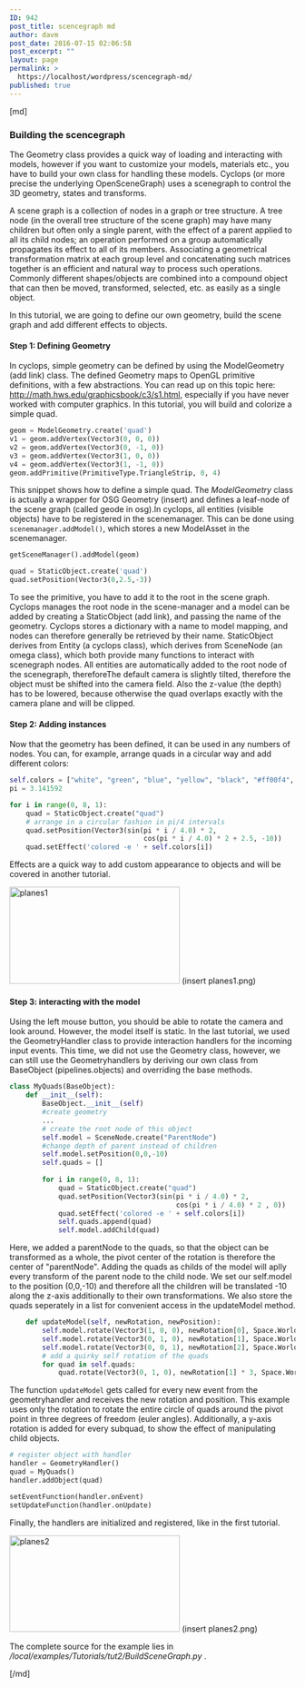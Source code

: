 ```yaml
---
ID: 942
post_title: scencegraph md
author: davm
post_date: 2016-07-15 02:06:58
post_excerpt: ""
layout: page
permalink: >
  https://localhost/wordpress/scencegraph-md/
published: true
---
```

[md]


### Building the scencegraph

The Geometry class provides a quick way of loading and interacting with models, however if you want to customize your models, materials etc., you have to build your own class for handling these models. Cyclops (or more precise the underlying OpenSceneGraph) uses a scenegraph to control the 3D geometry, states and transforms. 

A scene graph is a collection of nodes in a graph or tree structure. A tree node (in the overall tree structure of the scene graph) may have many children but often only a single parent, with the effect of a parent applied to all its child nodes; an operation performed on a group automatically propagates its effect to all of its members. Associating a geometrical transformation matrix at each group level and concatenating such matrices together is an efficient and natural way to process such operations. Commonly different shapes/objects are combined into a compound object that can then be moved, transformed, selected, etc. as easily as a single object.

In this tutorial, we are going to define our own geometry, build the scene graph and add different effects to objects.

#### Step 1: Defining Geometry

In cyclops, simple geometry can be defined by using the ModelGeometry (add link) class. The defined Geometry maps to OpenGL primitive definitions, with a few abstractions. You can read up on this topic here: http://math.hws.edu/graphicsbook/c3/s1.html,  especially if you have never worked with computer graphics.
 In this tutorial, you will build and colorize a simple quad.
 

``` python
geom = ModelGeometry.create('quad')
v1 = geom.addVertex(Vector3(0, 0, 0))
v2 = geom.addVertex(Vector3(0, -1, 0))
v3 = geom.addVertex(Vector3(1, 0, 0))
v4 = geom.addVertex(Vector3(1, -1, 0))
geom.addPrimitive(PrimitiveType.TriangleStrip, 0, 4)
```
This snippet shows how to define a simple quad. The *ModelGeometry* class is actually a wrapper for OSG Geometry (insert) and defines a leaf-node of the scene graph (called geode in osg).In cyclops, all entities (visible objects) have to be registered in the scenemanager. This can be done using ```scenemanager.addModel()```, which stores a new ModelAsset in the scenemanager.

``` python
getSceneManager().addModel(geom)

quad = StaticObject.create('quad')
quad.setPosition(Vector3(0,2.5,-3))
```
To see the primitive, you have to add it to the root in the scene graph. Cyclops manages the root node in the scene-manager and a model can be added by creating a StaticObject (add link), and passing the name of the geometry. Cyclops stores a dictionary with a name to model mapping, and nodes can therefore generally be retrieved by their name. StaticObject derives from Entity (a cyclops class), which derives from SceneNode (an omega class), which both provide many functions to interact with scenegraph nodes. All entities are automatically added to the root node of the scenegraph, thereforeThe default camera is slightly tilted, therefore the object must be shifted into the camera field. Also the z-value (the depth) has to be lowered, because otherwise the quad overlaps exactly with the camera plane and will be clipped.

#### Step 2: Adding instances

Now that the geometry has been defined, it can be used in any numbers of nodes. You can, for example, arrange quads in a circular way and add different colors:

``` python
self.colors = ["white", "green", "blue", "yellow", "black", "#ff00f4", "#00FFFF", "red"]
pi = 3.141592

for i in range(0, 8, 1):
    quad = StaticObject.create("quad")
    # arrange in a circular fashion in pi/4 intervals
    quad.setPosition(Vector3(sin(pi * i / 4.0) * 2,
                                 cos(pi * i / 4.0) * 2 + 2.5, -10))
    quad.setEffect('colored -e ' + self.colors[i])
```

Effects are a quick way to add custom appearance to objects and will be covered in another tutorial. 

<img src="http://localhost/wordpress/wp-content/uploads/2016/06/planes1-300x171.png" alt="planes1" width="300" height="171" class="alignnone size-medium wp-image-568" />
(insert planes1.png)

#### Step 3: interacting with the model

Using the left mouse button, you should be able to rotate the camera and look around. However, the model itself is static. In the last tutorial, we used the GeometryHandler class to provide interaction handlers for the incoming input events. This time, we did not use the Geometry class, however,  we can still use the Geometryhandlers by deriving our own class from BaseObject (pipelines.objects) and overriding the base methods.

``` python
class MyQuads(BaseObject):
    def __init__(self):
        BaseObject.__init__(self)
        #create geometry
        ...
        # create the root node of this object
        self.model = SceneNode.create("ParentNode")
        #change depth of parent instead of children
        self.model.setPosition(0,0,-10)
        self.quads = []
        
        for i in range(0, 8, 1):
            quad = StaticObject.create("quad")
            quad.setPosition(Vector3(sin(pi * i / 4.0) * 2,
                                         cos(pi * i / 4.0) * 2 , 0))
            quad.setEffect('colored -e ' + self.colors[i])
            self.quads.append(quad)
            self.model.addChild(quad)

```

Here, we added a parentNode to the quads, so that the object can be transformed as a whole, the pivot center of the rotation is therefore the center of "parentNode". Adding the quads as childs of the model will aplly every transform of the parent node to the child node. We set our self.model to the position (0,0,-10) and therefore all the children will be translated -10 along the z-axis additionally to their own transformations. We also store the quads seperately in a list for convenient access in the updateModel method.


```python
    def updateModel(self, newRotation, newPosition):
        self.model.rotate(Vector3(1, 0, 0), newRotation[0], Space.World)
        self.model.rotate(Vector3(0, 1, 0), newRotation[1], Space.World)
        self.model.rotate(Vector3(0, 0, 1), newRotation[2], Space.World)
        # add a quirky self rotation of the quads
        for quad in self.quads:
            quad.rotate(Vector3(0, 1, 0), newRotation[1] * 3, Space.World)
```

The function ```updateModel``` gets called for every new event from the geometryhandler and receives the new rotation and position. This example uses only the rotation to rotate the entire circle of quads around the pivot point in three degrees of freedom (euler angles). Additionally, a y-axis rotation is added for every subquad, to show the effect of manipulating child objects.

```python
# register object with handler
handler = GeometryHandler()
quad = MyQuads()
handler.addObject(quad)

setEventFunction(handler.onEvent)
setUpdateFunction(handler.onUpdate)
```
Finally, the handlers are initialized and registered, like in the first tutorial.

<img src="http://localhost/wordpress/wp-content/uploads/2016/06/planes2-300x170.png" alt="planes2" width="300" height="170" class="alignnone size-medium wp-image-569" />
(insert planes2.png)

The complete source for the example lies in */local/examples/Tutorials/tut2/BuildSceneGraph.py* .

[/md]